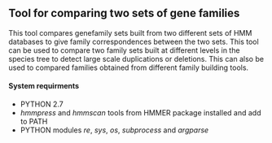 ## Tool for comparing two sets of gene families 

This tool compares genefamily sets built from two different sets of HMM databases to give family correspondences between the two sets. This tool can be used to compare two family sets built at different levels in the species tree to detect large scale duplications or deletions. This can also be used to compared families obtained from different family building tools.  

#### System requirments
* PYTHON 2.7
* _hmmpress_ and _hmmscan_ tools from HMMER package installed and add to PATH
* PYTHON modules _re_, _sys_, _os_, _subprocess_ and _argparse_
